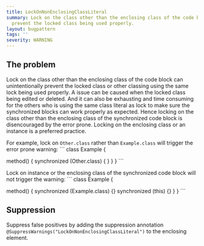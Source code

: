 ```yaml
---
title: LockOnNonEnclosingClassLiteral
summary: Lock on the class other than the enclosing class of the code block can unintentionally
  prevent the locked class being used properly.
layout: bugpattern
tags: ''
severity: WARNING
---
```


<!--
*** AUTO-GENERATED, DO NOT MODIFY ***
To make changes, edit the @BugPattern annotation or the explanation in docs/bugpattern.
-->


## The problem
Lock on the class other than the enclosing class of the code block can
unintentionally prevent the locked class or other classing using the same lock
being used properly. A issue can be caused when the locked class being edited or
deleted. And it can also be exhausting and time consuming for the others who is
using the same class literal as lock to make sure the synchronized blocks can
work properly as expected. Hence locking on the class other than the enclosing
class of the synchronized code block is disencouraged by the error prone.
Locking on the enclosing class or an instance is a preferred practice.

For example, lock on `Other.class` rather than `Example.class` will trigger the
error prone warning: ``` class Example {

method() { synchronized (Other.class) { } } } ```

Lock on instance or the enclosing class of the synchronized code block will not
trigger the warning: ``` class Example {

method() { synchronized (Example.class) {} synchronized (this) {} } } ```

## Suppression
Suppress false positives by adding the suppression annotation `@SuppressWarnings("LockOnNonEnclosingClassLiteral")` to the enclosing element.
